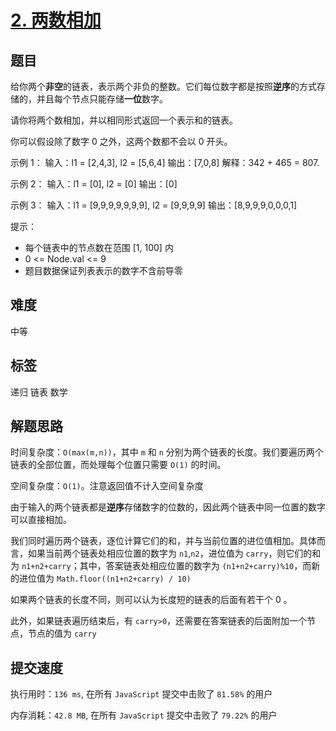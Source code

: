 # [2. 两数相加](https://leetcode.com/problems/add-two-numbers/)

## 题目

给你两个**非空**的链表，表示两个非负的整数。它们每位数字都是按照**逆序**的方式存储的，并且每个节点只能存储**一位**数字。

请你将两个数相加，并以相同形式返回一个表示和的链表。

你可以假设除了数字 0 之外，这两个数都不会以 0 开头。

示例 1：
输入：l1 = [2,4,3], l2 = [5,6,4]
输出：[7,0,8]
解释：342 + 465 = 807.

示例 2：
输入：l1 = [0], l2 = [0]
输出：[0]

示例 3：
输入：l1 = [9,9,9,9,9,9,9], l2 = [9,9,9,9]
输出：[8,9,9,9,0,0,0,1]

提示：

- 每个链表中的节点数在范围 [1, 100] 内
- 0 <= Node.val <= 9
- 题目数据保证列表表示的数字不含前导零

## 难度

中等

## 标签

递归 链表 数学

## 解题思路

时间复杂度：`O(max(m,n))`，其中 `m` 和 `n` 分别为两个链表的长度。我们要遍历两个链表的全部位置，而处理每个位置只需要 `O(1)` 的时间。

空间复杂度：`O(1)`。注意返回值不计入空间复杂度

由于输入的两个链表都是**逆序**存储数字的位数的，因此两个链表中同一位置的数字可以直接相加。

我们同时遍历两个链表，逐位计算它们的和，并与当前位置的进位值相加。具体而言，如果当前两个链表处相应位置的数字为 `n1`,`n2`，进位值为 `carry`，则它们的和为 `n1+n2+carry`；其中，答案链表处相应位置的数字为 `(n1+n2+carry)%10`，而新的进位值为 `Math.floor((n1+n2+carry) / 10)`

如果两个链表的长度不同，则可以认为长度短的链表的后面有若干个 0 。

此外，如果链表遍历结束后，有 `carry>0`，还需要在答案链表的后面附加一个节点，节点的值为 `carry`

## 提交速度

执行用时：`136 ms`, 在所有 `JavaScript` 提交中击败了 `81.58%` 的用户

内存消耗：`42.8 MB`, 在所有 `JavaScript` 提交中击败了 `79.22%` 的用户

